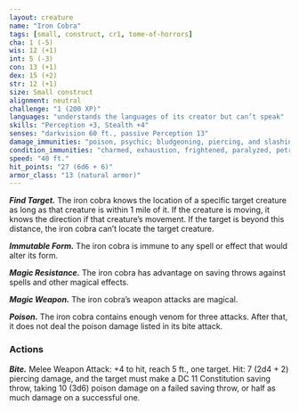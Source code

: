 ```yaml
---
layout: creature
name: "Iron Cobra"
tags: [small, construct, cr1, tome-of-horrors]
cha: 1 (-5)
wis: 12 (+1)
int: 5 (-3)
con: 13 (+1)
dex: 15 (+2)
str: 12 (+1)
size: Small construct
alignment: neutral
challenge: "1 (200 XP)"
languages: "understands the languages of its creator but can’t speak"
skills: "Perception +3, Stealth +4"
senses: "darkvision 60 ft., passive Perception 13"
damage_immunities: "poison, psychic; bludgeoning, piercing, and slashing from nonmagical weapons that aren’t adamantine"
condition_immunities: "charmed, exhaustion, frightened, paralyzed, petrified, poisoned"
speed: "40 ft."
hit_points: "27 (6d6 + 6)"
armor_class: "13 (natural armor)"
---
```


***Find Target.*** The iron cobra knows the location
of a specific target creature as long as that creature
is within 1 mile of it. If the creature is moving, it
knows the direction if that creature’s movement.
If the target is beyond this distance, the iron cobra
can’t locate the target creature.

***Immutable Form.*** The iron cobra is immune to any
spell or effect that would alter its form.

***Magic Resistance.*** The iron cobra has advantage on
saving throws against spells and other magical effects.

***Magic Weapon.*** The iron cobra’s weapon attacks
are magical.

***Poison.*** The iron cobra contains enough venom
for three attacks. After that, it does not deal the poison
damage listed in its bite attack.

### Actions

***Bite.*** Melee Weapon Attack: +4 to hit, reach 5 ft., one target. Hit: 7 (2d4 + 2) piercing damage, and the target must make a DC 11 Constitution
saving throw, taking 10 (3d6) poison damage on a failed saving throw, or
half as much damage on a successful one.
